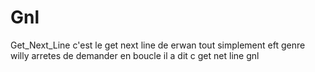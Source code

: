 # Gnl
Get_Next_Line
c'est le get next line de erwan tout simplement eft  genre willy arretes de demander en boucle il a dit c get net line gnl

